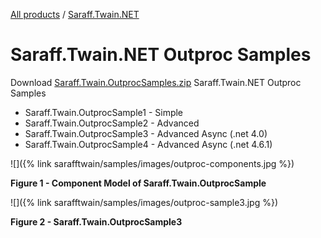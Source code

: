 [All products](../../) / [Saraff.Twain.NET](../)
# Saraff.Twain.NET Outproc Samples
Download [Saraff.Twain.OutprocSamples.zip](https://goo.gl/Ywc7Zz) Saraff.Twain.NET Outproc Samples

* Saraff.Twain.OutprocSample1 - Simple 
* Saraff.Twain.OutprocSample2 - Advanced
* Saraff.Twain.OutprocSample3 - Advanced Async (.net 4.0)
* Saraff.Twain.OutprocSample4 - Advanced Async (.net 4.6.1)

![]({% link sarafftwain/samples/images/outproc-components.jpg %})

**Figure 1 - Component Model of  Saraff.Twain.OutprocSample**

![]({% link sarafftwain/samples/images/outproc-sample3.jpg %})

**Figure 2 - Saraff.Twain.OutprocSample3**
